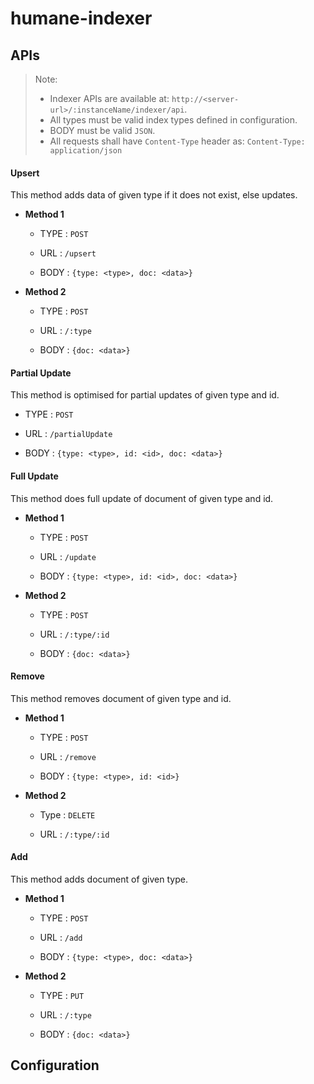 # humane-indexer

## APIs

> Note:
>    * Indexer APIs are available at: `http://<server-url>/:instanceName/indexer/api`.
>    * All types must be valid index types defined in configuration.
>    * BODY must be valid `JSON`.
>    * All requests shall have `Content-Type` header as: `Content-Type: application/json`


#### Upsert

This method adds data of given type if it does not exist, else updates.

- **Method 1**

    - TYPE  : `POST`
    
    - URL   : `/upsert`
    
    - BODY  : `{type: <type>, doc: <data>}`

  
- **Method 2**

    - TYPE  : `POST`
    
    - URL   : `/:type`
    
    - BODY  : `{doc: <data>}`


#### Partial Update

This method is optimised for partial updates of given type and id.

- TYPE  : `POST`

- URL   : `/partialUpdate`

- BODY  : `{type: <type>, id: <id>, doc: <data>}`


#### Full Update

This method does full update of document of given type and id.

- **Method 1**

    - TYPE  : `POST`
    
    - URL   : `/update`
    
    - BODY  : `{type: <type>, id: <id>, doc: <data>}`

  
- **Method 2**

    - TYPE  : `POST`
    
    - URL   : `/:type/:id`
    
    - BODY  : `{doc: <data>}`


#### Remove

This method removes document of given type and id.

- **Method 1**

    - TYPE  : `POST`
    
    - URL   : `/remove`
    
    - BODY  : `{type: <type>, id: <id>}`


- **Method 2**

    - Type  : `DELETE`
    
    - URL   : `/:type/:id`


#### Add

This method adds document of given type.

- **Method 1**

    - TYPE  : `POST`
    
    - URL   : `/add`
    
    - BODY  : `{type: <type>, doc: <data>}`


- **Method 2**

    - TYPE  : `PUT`
    
    - URL   : `/:type`
    
    - BODY  : `{doc: <data>}`

## Configuration